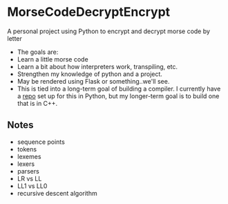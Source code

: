 # MorseCodeDecryptEncrypt
A personal project using Python to encrypt and decrypt morse code by letter

- The goals are:
 - Learn a little morse code
 - Learn a bit about how interpreters work, transpiling, etc.
 - Strengthen my knowledge of python and a project.
 - May be rendered using Flask or something..we'll see.
 - This is tied into a long-term goal of building a compiler. I currently have a [repo](https://github.com/kammitama5/Compiler)
   set up for this in Python, but my longer-term goal is to build one that is in C++.
   
## Notes

- sequence points
- tokens
- lexemes
- lexers
- parsers
- LR vs LL
- LL1 vs LL0
- recursive descent algorithm

